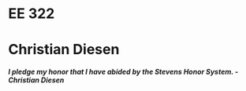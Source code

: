 # EE 322
# Christian Diesen
##### **_I pledge my honor that I have abided by the Stevens Honor System._** - *Christian Diesen*
